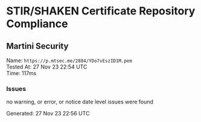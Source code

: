 # STIR/SHAKEN Certificate Repository Compliance

## Martini Security

Name: `https://p.mtsec.me/2884/YDo7vEszID1M.pem`\
Tested At: 27 Nov 23 22:54 UTC\
Time: 117ms

### Issues

no warning, or error, or notice date level issues were found

Generated: 27 Nov 23 22:56 UTC
